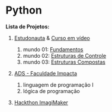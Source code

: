 # **Python**

**Lista de Projetos:**

1. [Estudonauta](https://www.estudonauta.com/) & [Curso em vídeo](https://www.youtube.com/channel/UCrWvhVmt0Qac3HgsjQK62FQ)
   1. mundo 01: [Fundamentos](https://www.youtube.com/playlist?list=PLHz_AreHm4dlKP6QQCekuIPky1CiwmdI6)
   2. mundo 02: [Estruturas de Controle](https://www.youtube.com/playlist?list=PLHz_AreHm4dk_nZHmxxf_J0WRAqy5Czye)
   3. mundo 03: [Estruturas Compostas](https://www.youtube.com/watch?v=0LB3FSfjvao&list=PLHz_AreHm4dksnH2jVTIVNviIMBVYyFnH)
   
2. [ADS - Faculdade Impacta](https://www.impacta.edu.br/graduacoes/analise-e-desenvolvimento-de-sistemas)
   1. linguagem de programação I
   2. lógica de programação
   
3. [Hackthon ImagiMaker](https://imagimaker.com.br/)
